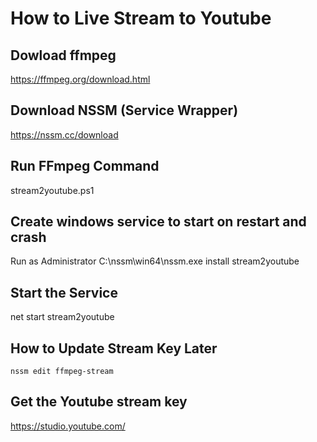 # How to Live Stream to Youtube


## Dowload ffmpeg

https://ffmpeg.org/download.html


## Download NSSM (Service Wrapper)

https://nssm.cc/download


## Run FFmpeg Command

stream2youtube.ps1


## Create windows service to start on restart and crash

Run as Administrator
C:\nssm\win64\nssm.exe install stream2youtube


## Start the Service

net start stream2youtube


## How to Update Stream Key Later
```
nssm edit ffmpeg-stream
```


## Get the Youtube stream key

https://studio.youtube.com/
 
